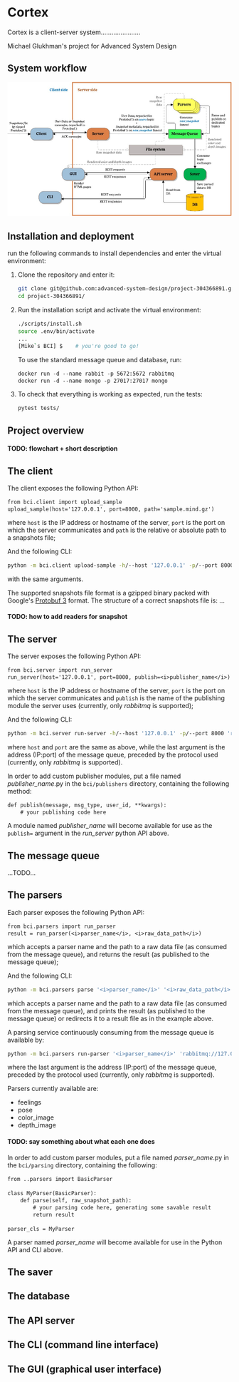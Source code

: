 # Cortex

Cortex is a client-server system......................

Michael Glukhman's project for Advanced System Design

## System workflow

![system workflow](docs/flowchart.jpeg)

## Installation and deployment
run the following commands to install dependencies and enter the virtual environment:

1. Clone the repository and enter it:

    ```sh
    git clone git@github.com:advanced-system-design/project-304366891.git
    cd project-304366891/
    ```

2. Run the installation script and activate the virtual environment:

    ```sh
    ./scripts/install.sh    
    source .env/bin/activate  
    ...
    [Mike`s BCI] $    # you're good to go!
    ```

    To use the standard message queue and database, run:

    ```
    docker run -d --name rabbit -p 5672:5672 rabbitmq
    docker run -d --name mongo -p 27017:27017 mongo
    ```

3. To check that everything is working as expected, run the tests:

    ```sh
    pytest tests/
    ```

## Project overview

#### TODO: flowchart + short description

## The client

The client exposes the following Python API:

```pycon
from bci.client import upload_sample
upload_sample(host='127.0.0.1', port=8000, path='sample.mind.gz')
```
where `host` is the IP address or hostname of the server, `port` is the port on which the server communicates
and `path` is the relative or absolute path to a snapshots file;

And the following CLI:

```sh
python -m bci.client upload-sample -h/--host '127.0.0.1' -p/--port 8000 'snapshot.mind.gz'
```
with the same arguments.

The supported snapshots file format is a gzipped binary packed with Google&apos;s
<a href="https://developers.google.com/protocol-buffers/docs/proto3">Protobuf 3</a> format.
The structure of a correct snapshots file is:
...

#### TODO: how to add readers for snapshot


## The server

The server exposes the following Python API:

```pycon
from bci.server import run_server
run_server(host='127.0.0.1', port=8000, publish=<i>publisher_name</i>)
```
where `host` is the IP address or hostname of the server, `port` is the port on which the server communicates
and `publish` is the name of the publishing module the server uses (currently, only <i>rabbitmq</i> is supported);


And the following CLI:

```sh
python -m bci.server run-server -h/--host '127.0.0.1' -p/--port 8000 'rabbitmq://127.0.0.1:5672/'
```
where `host` and `port` are the same as above, while the last argument is the address (IP:port) of
the message queue, preceded by the protocol used (currently, only <i>rabbitmq</i> is supported).

In order to add custom publisher modules, put a file named <i>publisher_name</i>.py in the
`bci/publishers` directory, containing the following method:
```pycon
def publish(message, msg_type, user_id, **kwargs):
    # your publishing code here
```
A module named <i>publisher_name</i> will become available for use as the `publish=` argument in
the <i>run_server</i> python API above.

## The message queue

...TODO...

## The parsers

Each parser exposes the following Python API:

```pycon
from bci.parsers import run_parser
result = run_parser(<i>parser_name</i>, <i>raw_data_path</i>)
```
which accepts a parser name and the path to a raw data file (as consumed from
the message queue), and returns the result (as published to the message queue);

And the following CLI:

```sh
python -m bci.parsers parse '<i>parser_name</i>' '<i>raw_data_path</i>' > '<i>parsed_data_path</i>'
```
which accepts a parser name and the path to a raw data file (as consumed from
the message queue), and prints the result (as published to the message queue) or
redirects it to a result file as in the example above.

A parsing service continuously consuming from the message queue is available by:

```sh
python -m bci.parsers run-parser '<i>parser_name</i>' 'rabbitmq://127.0.0.1:5672/'
```
where the last argument is the address (IP:port) of the message queue,
preceded by the protocol used (currently, only <i>rabbitmq</i> is supported).

Parsers currently available are:
- feelings
- pose
- color_image
- depth_image
#### TODO: say something about what each one does

In order to add custom parser modules, put a file named <i>parser_name</i>.py in the
`bci/parsing` directory, containing the following:
```pycon
from ..parsers import BasicParser

class MyParser(BasicParser):
    def parse(self, raw_snapshot_path):
        # your parsing code here, generating some savable result
        return result

parser_cls = MyParser
```
A parser named <i>parser_name</i> will become available for use in the Python API and CLI above.

## The saver



## The database

## The API server

## The CLI (command line interface)

## The GUI (graphical user interface)
